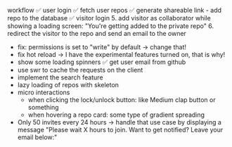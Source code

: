 workflow
✅ user login
✅ fetch user repos
✅ generate shareable link
    - add repo to the database
✅ visitor login
5. add visitor as collaborator while showing a loading screen: "You're getting added to the private repo"
6. redirect the visitor to the repo and send an email to the owner


- fix: permissions is set to "write" by default -> change that!
- fix hot reload -> I have the experimental features turned on, that is why!
- show some loading spinners
✅ get user email from github
- use swr to cache the requests on the client
- implement the search feature
- lazy loading of repos with skeleton
- micro interactions
  - when clicking the lock/unlock button: like Medium clap button or something
  - when hovering a repo card: some type of gradient spreading
- Only 50 invites every 24 hours -> handle that use case by displaying a message "Please wait X hours to join. Want to get notified? Leave your email below:"